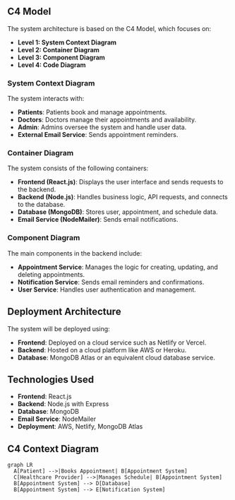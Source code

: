 

## C4 Model
The system architecture is based on the C4 Model, which focuses on:
- **Level 1: System Context Diagram**
- **Level 2: Container Diagram**
- **Level 3: Component Diagram**
- **Level 4: Code Diagram**

### System Context Diagram
The system interacts with:
- **Patients**: Patients book and manage appointments.
- **Doctors**: Doctors manage their appointments and availability.
- **Admin**: Admins oversee the system and handle user data.
- **External Email Service**: Sends appointment reminders.

### Container Diagram
The system consists of the following containers:
- **Frontend (React.js)**: Displays the user interface and sends requests to the backend.
- **Backend (Node.js)**: Handles business logic, API requests, and connects to the database.
- **Database (MongoDB)**: Stores user, appointment, and schedule data.
- **Email Service (NodeMailer)**: Sends email notifications.

### Component Diagram
The main components in the backend include:
- **Appointment Service**: Manages the logic for creating, updating, and deleting appointments.
- **Notification Service**: Sends email reminders and confirmations.
- **User Service**: Handles user authentication and management.

## Deployment Architecture
The system will be deployed using:
- **Frontend**: Deployed on a cloud service such as Netlify or Vercel.
- **Backend**: Hosted on a cloud platform like AWS or Heroku.
- **Database**: MongoDB Atlas or an equivalent cloud database service.

## Technologies Used
- **Frontend**: React.js
- **Backend**: Node.js with Express
- **Database**: MongoDB
- **Email Service**: NodeMailer
- **Deployment**: AWS, Netlify, MongoDB Atlas

## C4 Context Diagram

```mermaid
graph LR
  A[Patient] -->|Books Appointment| B[Appointment System]
  C[Healthcare Provider] -->|Manages Schedule| B[Appointment System]
  B[Appointment System] --> D[Database]
  B[Appointment System] --> E[Notification System]




